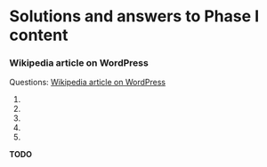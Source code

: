 # Solutions and answers to Phase I content 

### Wikipedia article on WordPress 

Questions: [Wikipedia article on WordPress](./phaseI.md#wikipedia-article-on-wordpress)

1. 
2. 
3. 
4. 
5. 

**TODO**